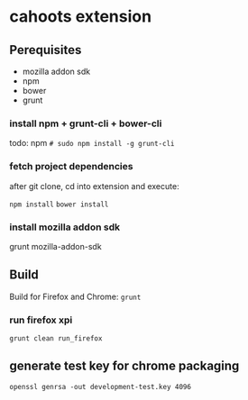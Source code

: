 
# cahoots extension

## Perequisites

* mozilla addon sdk
* npm
* bower
* grunt




### install npm + grunt-cli  + bower-cli
todo: npm
`# sudo npm install -g grunt-cli`

### fetch project dependencies
after git clone, cd into extension and execute:

`npm install`
`bower install`
### install mozilla addon sdk
grunt mozilla-addon-sdk


## Build
Build for Firefox and Chrome:
`grunt`


### run firefox xpi
`grunt clean run_firefox`


## generate test key for chrome packaging
`openssl genrsa -out development-test.key 4096`